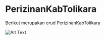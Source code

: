 # PerizinanKabTolikara
Berikut merupakan crud PerizinanKabTolikara

![Alt Text](PerizinanKabTolikara/kamar/foto/halaman_login.png/)


